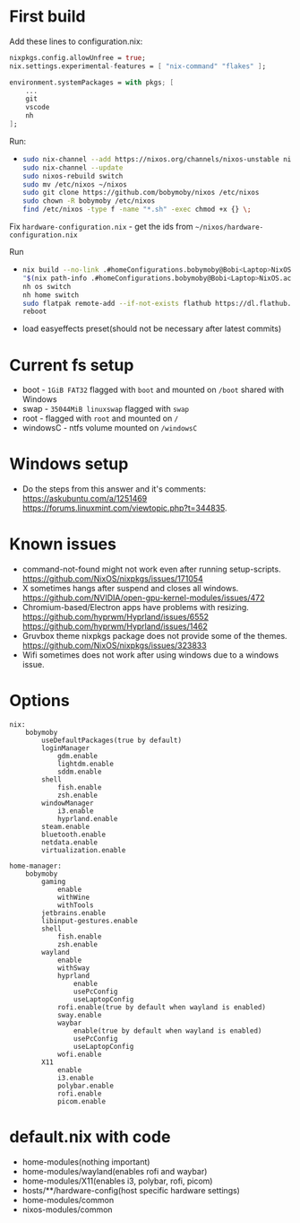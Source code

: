 # First build

Add these lines to configuration.nix:

```nix
nixpkgs.config.allowUnfree = true;
nix.settings.experimental-features = [ "nix-command" "flakes" ];

environment.systemPackages = with pkgs; [
    ...
    git
    vscode
    nh
];
```

Run:

-   ```bash
    sudo nix-channel --add https://nixos.org/channels/nixos-unstable nixos
    sudo nix-channel --update
    sudo nixos-rebuild switch
    sudo mv /etc/nixos ~/nixos
    sudo git clone https://github.com/bobymoby/nixos /etc/nixos
    sudo chown -R bobymoby /etc/nixos
    find /etc/nixos -type f -name "*.sh" -exec chmod +x {} \;
    ```

Fix `hardware-configuration.nix` - get the ids from `~/nixos/hardware-configuration.nix`

Run

-   ```bash
    nix build --no-link .#homeConfigurations.bobymoby@Bobi<Laptop>NixOS.activationPackage
    "$(nix path-info .#homeConfigurations.bobymoby@Bobi<Laptop>NixOS.activationPackage)"/activate
    nh os switch
    nh home switch
    sudo flatpak remote-add --if-not-exists flathub https://dl.flathub.org/repo/flathub.flatpakrepo
    reboot
    ```
-   load easyeffects preset(should not be necessary after latest commits)

# Current fs setup

-   boot - `1GiB FAT32` flagged with `boot` and mounted on `/boot` shared with Windows
-   swap - `35044MiB linuxswap` flagged with `swap`
-   root - flagged with `root` and mounted on `/`
-   windowsC - ntfs volume mounted on `/windowsC`

# Windows setup

-   Do the steps from this answer and it's comments: https://askubuntu.com/a/1251469 https://forums.linuxmint.com/viewtopic.php?t=344835.

# Known issues

-   command-not-found might not work even after running setup-scripts. https://github.com/NixOS/nixpkgs/issues/171054
-   X sometimes hangs after suspend and closes all windows. https://github.com/NVIDIA/open-gpu-kernel-modules/issues/472
-   Chromium-based/Electron apps have problems with resizing. https://github.com/hyprwm/Hyprland/issues/6552 https://github.com/hyprwm/Hyprland/issues/1462
-   Gruvbox theme nixpkgs package does not provide some of the themes. https://github.com/NixOS/nixpkgs/issues/323833
-   Wifi sometimes does not work after using windows due to a windows issue.

# Options

```
nix:
    bobymoby
        useDefaultPackages(true by default)
        loginManager
            gdm.enable
            lightdm.enable
            sddm.enable
        shell
            fish.enable
            zsh.enable
        windowManager
            i3.enable
            hyprland.enable
        steam.enable
        bluetooth.enable
        netdata.enable
        virtualization.enable

home-manager:
    bobymoby
        gaming
            enable
            withWine
            withTools
        jetbrains.enable
        libinput-gestures.enable
        shell
            fish.enable
            zsh.enable
        wayland
            enable
            withSway
            hyprland
                enable
                usePcConfig
                useLaptopConfig
            rofi.enable(true by default when wayland is enabled)
            sway.enable
            waybar
                enable(true by default when wayland is enabled)
                usePcConfig
                useLaptopConfig
            wofi.enable
        X11
            enable
            i3.enable
            polybar.enable
            rofi.enable
            picom.enable
```

# default.nix with code

-   home-modules(nothing important)
-   home-modules/wayland(enables rofi and waybar)
-   home-modules/X11(enables i3, polybar, rofi, picom)
-   hosts/\*\*/hardware-config(host specific hardware settings)
-   home-modules/common
-   nixos-modules/common
